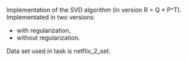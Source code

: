Implementation of the SVD algorithm (in version R = Q * P^T).
Implementated in two versions: 
 - with regularization,
 - without regularization.

Data set used in task is netflix_2_set.
